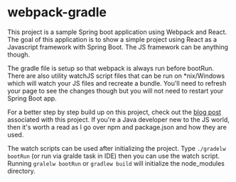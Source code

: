webpack-gradle
==============
This project is a sample Spring boot application using Webpack and React.  The goal of this application is to show a simple project using React as a Javascript framework with Spring Boot. The JS framework can be anything though.  

The gradle file is setup so that webpack is always run before bootRun.  There are also utility watchJS script files that can be run on *nix/Windows which will watch your JS files and recreate a bundle.  You'll need to refresh your page to see the changes though but you will not need to restart your Spring Boot app.
  
For a better step by step build up on this project, check out the [blog post](https://objectpartners.com/2016/04/22/using-webpack-with-gradle/) associated with this project. If you're a Java developer new to the JS world, then it's worth a read as I go over npm and package.json and how they are used.

The watch scripts can be used after initializing the project.  Type `./gradelw bootRun` (or run via gralde task in IDE) then you can use the watch script.  Running `gralelw bootRun` or `gradlew build` will initialize the node_modules directory.
